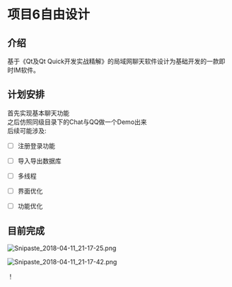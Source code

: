 ﻿# 项目6自由设计
## 介绍
基于《Qt及Qt Quick开发实战精解》的局域网聊天软件设计为基础开发的一款即时IM软件。

## 计划安排
首先实现基本聊天功能  
之后仿照同级目录下的Chat与QQ做一个Demo出来  
后续可能涉及:
- [ ] 注册登录功能
- [ ] 导入导出数据库
- [ ] 多线程
- [ ] 界面优化
- [ ] 功能优化


## 目前完成
![Snipaste_2018-04-11_21-17-25.png](https://upload-images.jianshu.io/upload_images/7154520-50ab7f018809731a.png?imageMogr2/auto-orient/strip%7CimageView2/2/w/1240)

![Snipaste_2018-04-11_21-17-42.png](https://upload-images.jianshu.io/upload_images/7154520-dc03013143e9442c.png?imageMogr2/auto-orient/strip%7CimageView2/2/w/1240)


！[](https://img.shields.io/badge/{QtChat}-{building}-{orange}.svg)
